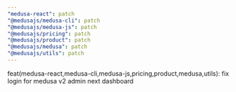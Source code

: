 ```yaml
---
"medusa-react": patch
"@medusajs/medusa-cli": patch
"@medusajs/medusa-js": patch
"@medusajs/pricing": patch
"@medusajs/product": patch
"@medusajs/medusa": patch
"@medusajs/utils": patch
---
```


feat(medusa-react,medusa-cli,medusa-js,pricing,product,medusa,utils): fix login for medusa v2 admin next dashboard
